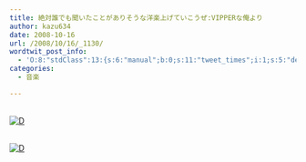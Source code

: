 ```yaml
---
title: 絶対誰でも聞いたことがありそうな洋楽上げていこうぜ:VIPPERな俺より
author: kazu634
date: 2008-10-16
url: /2008/10/16/_1130/
wordtwit_post_info:
  - 'O:8:"stdClass":13:{s:6:"manual";b:0;s:11:"tweet_times";i:1;s:5:"delay";i:0;s:7:"enabled";i:1;s:10:"separation";s:2:"60";s:7:"version";s:3:"3.7";s:14:"tweet_template";b:0;s:6:"status";i:2;s:6:"result";a:0:{}s:13:"tweet_counter";i:2;s:13:"tweet_log_ids";a:1:{i:0;i:4341;}s:9:"hash_tags";a:0:{}s:8:"accounts";a:1:{i:0;s:7:"kazu634";}}'
categories:
  - 音楽

---
```

<div class="section">
<p>
<br /> <a href="http://d.hatena.ne.jp/video/youtube/VQahvFdQVu8" onclick="__gaTracker('send', 'event', 'outbound-article', 'http://d.hatena.ne.jp/video/youtube/VQahvFdQVu8', '');" alt="この動画を含む日記"><img src="http://d.hatena.ne.jp/images/d_entry.gif" alt="D" border="0" style="vertical-align: bottom;" title="この動画を含む日記" /></a>
</p>
  
<p>
<br /> <a href="http://d.hatena.ne.jp/video/youtube/n-cPvsH1_I8" onclick="__gaTracker('send', 'event', 'outbound-article', 'http://d.hatena.ne.jp/video/youtube/n-cPvsH1_I8', '');" alt="この動画を含む日記"><img src="http://d.hatena.ne.jp/images/d_entry.gif" alt="D" border="0" style="vertical-align: bottom;" title="この動画を含む日記" /></a>
</p>
</div>